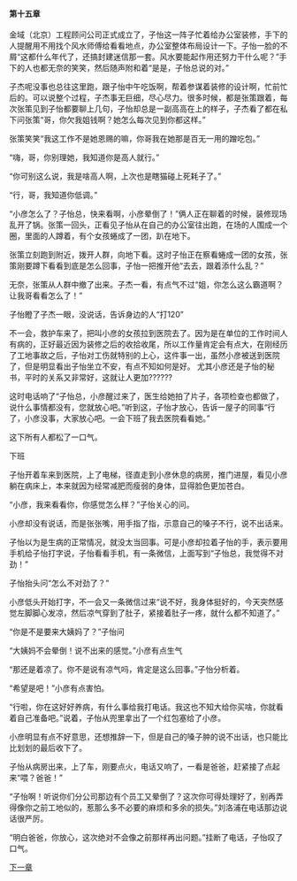 #### 第十五章

金域（北京）工程顾问公司正式成立了，子怡这一阵子忙着给办公室装修，手下的人提醒用不用找个风水师傅给看看地点，办公室整体布局设计一下。子怡一脸的不屑“这都什么年代了，还搞封建迷信那一套。风水要能起作用还努力干什么呢？”手下的人也都无奈的笑笑，然后随声附和着“是是，子怡总说的对。”

子杰呢没事也总往这里跑，跟子怡中午吃饭啊，帮着参谋着装修的设计啊，忙前忙后的。可以说整个过程，子杰事无巨细，尽心尽力。很多时候，都是张策跟着，每次张策见到子怡都要聊上几句，子怡却总是一副高高在上的样子，子杰看了都在私下问张策“哥，你欠我姐钱啊？她怎么每次见到你都这样。”

张策笑笑“我这工作不是她恩赐的嘛，你哥我在她那是百无一用的蹭吃包。”

“嗨，哥，你别理她，我知道你是高人就行。”

“你可别这么说，我是啥高人啊，上次也是瞎猫碰上死耗子了。”

“行，哥，我知道你低调。”

“小彦怎么了？子怡总，快来看啊，小彦晕倒了！”俩人正在聊着的时候，装修现场乱开了锅。张策一回头，正看见子怡从在自己的办公室往出跑，在场的人围成一个圈，里面的人蹲着，有个女孩蜷成了一团，趴在地下。

张策立刻跑到附近，拨开人群，向地下看。这时子怡正在察看蜷成一团的女孩，张策刚要蹲下看看到底是怎么回事，子怡一把推开他“去去，跟着添什么乱？”

无奈，张策从人群中撤了出来。子杰一看，有点气不过“姐，你怎么这么霸道啊？让我哥看看怎么了！”

子怡瞪了子杰一眼，没说话，告诉身边的人“打120”

不一会，救护车来了，把叫小彦的女孩拉到医院去了。因为是在单位的工作时间人有病的，正好最近因为装修之后的收拾收尾，所以工作量肯定会有点大，在刚经历了工地事故之后，子怡对工伤就特别的上心，这件事一出，虽然小彦被送到医院了，但是明显看出子怡坐立不安，有点不知如何是好。 尤其小彦还是子怡的秘书，平时的关系又非常好，这就让人更加??????

这时电话响了“子怡总，小彦醒过来了，医生给她拍了片子，各项检查也都做了，说什么事情都没有，您就放心吧。”听到这，子怡才放心，告诉一屋子的同事“行了，小彦没事，大家放心吧。一会下班了我去医院看看她。”

这下所有人都松了一口气。

下班

子怡开着车来到医院，上了电梯，径直走到小彦休息的病房，推门进屋，看见小彦躺在病床上，本来就因为经常减肥而瘦弱的身体，显得脸色更加苍白。

“小彦，我来看看你，你感觉怎么样？”子怡关心的问。

小彦却没有说话，而是张张嘴，用手指了指，示意自己的嗓子不行，说不出话来。

子怡以为是生病的正常情况，就没太当回事。可是小彦却拉着子怡的手，表示要用手机给子怡打字说，子怡看看手机，有一条微信，上面写到“子怡总，我觉得不对劲！”

子怡抬头问“怎么不对劲了？”

小彦低头开始打字，不一会又一条微信过来“说不好，我身体挺好的，今天突然感觉左脚脚心发凉，然后凉气穿到了肚子，紧接着肚子一疼，就什么都不知道了。”

“你是不是要来大姨妈了？”子怡问

“大姨妈不会晕倒！说不出来的感觉。”小彦有点生气

“那还是着凉了。你不是说有凉气吗，肯定是这么回事。”子怡分析着。

“希望是吧！”小彦有点害怕。

“行啦，你在这好好养病，有什么事给我打电话。我这也不知大给你买啥，你就看着自己准备吧。”说着，子怡从兜里拿出了一个红包塞给了小彦。

小彦明显有点不好意思，还想推辞一下，但是自己的嗓子肿的说不出话，也只能比比划划的最后收下了。

子怡从病房出来，上了车，刚要点火，电话又响了，一看是爸爸，赶紧接了点起来“喂？爸爸！”

“子怡啊！听说你们分公司那边有个员工又晕倒了？这次你可得处理好了，别再弄得像你之前工地似的，惹那么多不必要的麻烦和多余的损失。”刘洛浦在电话那边说话很严厉。

“明白爸爸，你放心，这次绝对不会像之前那样再出问题。”挂断了电话，子怡叹了口气。

[下一章](第十六章.md)
